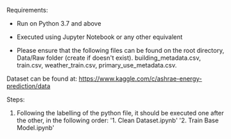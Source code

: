 Requirements:

- Run on Python 3.7 and above
- Executed using Jupyter Notebook or any other equivalent

- Please ensure that the following files can be found on the root directory, Data/Raw folder (create if doesn't exist). building_metadata.csv, train.csv, weather_train.csv, primary_use_metadata.csv.

Dataset can be found at: https://www.kaggle.com/c/ashrae-energy-prediction/data


Steps: 
1. Following the labelling of the python file, it should be executed one after the other, in the following order:
	'1. Clean Dataset.ipynb'
	'2. Train Base Model.ipynb'



